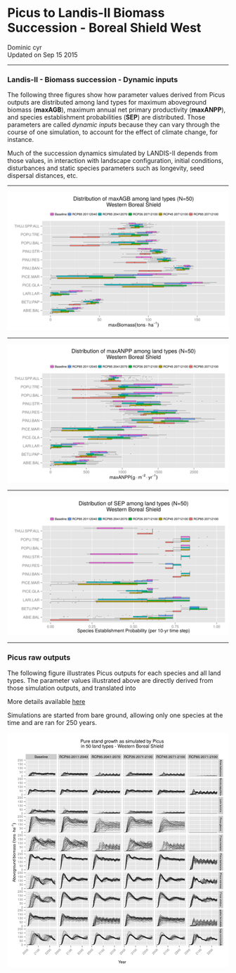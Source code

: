 # Picus to Landis-II Biomass Succession - Boreal Shield West
Dominic cyr  
Updated on Sep 15 2015

-------











### Landis-II - Biomass succession - Dynamic inputs

The following three figures show how parameter values derived from Picus outputs are distributed among land types for maximum aboveground biomass (**maxAGB**), maximum annual net primary productivity (**maxANPP**), and species establishment probabilities (**SEP**) are distributed. Those parameters are called *dynamic inputs* because they can vary through the course of one simulation, to account for the effect of climate change, for instance.

Much of the succession dynamics simulated by LANDIS-II depends from those values, in interaction with landscape configuration, initial conditions, disturbances and static species parameters such as longevity, seed dispersal distances, etc.

-------

![Picus inferred maxAGB](..//figures/ParamDistrib_maxAGB_BSW.png)


-------

![Picus inferred maxANPP](..//figures/ParamDistrib_maxANPP_BSW.png)


-------

![Picus inferred SEP](..//figures/ParamDistrib_SEP_BSW.png)

-------

### Picus raw outputs


The following figure illustrates Picus outputs for each species and all land types. The parameter values illustrated above are directly derived from those simulation outputs, and translated into 

More details available [here](https://github.com/dcyr/PicusToLandisIIBiomassSuccession)

Simulations are started from bare ground, allowing only one species at the time and are ran for 250 years.

![Picus raw outputs](..//figures/picusGrowth_BSW.png)


